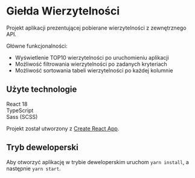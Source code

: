 # Giełda Wierzytelności

Projekt aplikacji prezentującej pobierane wierzytelności z zewnętrznego API. 

Główne funkcjonalności:
- Wyświetlenie TOP10 wierzytelności po uruchomieniu aplikacji
- Możliwość filtrowania wierzytelności po zadanych kryteriach
- Możliwość sortowania tabeli wierzytelności po każdej kolumnie

## Użyte technologie

React 18\
TypeScript\
Sass (SCSS)

Projekt został utworzony z [Create React App](https://github.com/facebook/create-react-app).

## Tryb deweloperski

Aby otworzyć aplikację w trybie deweloperskim uruchom `yarn install`, a następnie `yarn start`.
